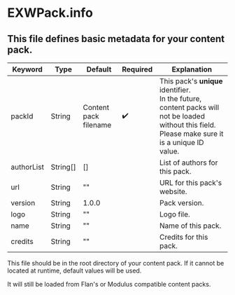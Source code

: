 # EXWPack.info

## This file defines basic metadata for your content pack.

| Keyword | Type | Default | Required | Explanation |
|---|---|---|---|---|
| packId | String | Content pack filename | :heavy_check_mark: | This pack's **unique** identifier.<br/>In the future, content packs will not be loaded without this field. Please make sure it is a unique ID value. |
| authorList | String[] | [] |  | List of authors for this pack. |
| url | String | "" |  | URL for this pack's website. |
| version | String | 1.0.0 |  | Pack version. |
| logo | String | "" |  | Logo file. |
| name | String | "" |  | Name of this pack. |
| credits | String | "" |  | Credits for this pack. |

This file should be in the root directory of your content pack.
If it cannot be located at runtime, default values will be used.

It will still be loaded from Flan's or Modulus 
compatible content packs.